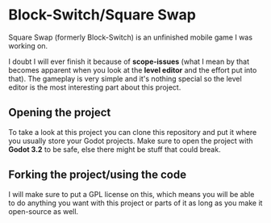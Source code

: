 # Block-Switch/Square Swap

Square Swap (formerly Block-Switch) is an unfinished mobile game I was working on.

I doubt I will ever finish it because of **scope-issues** (what I mean by that becomes apparent when you look at the **level editor** and the effort put into that).
The gameplay is very simple and it's nothing special so the level editor is the most interesting part about this project.

## Opening the project

To take a look at this project you can clone this repository and put it where you usually store your Godot projects.
Make sure to open the project with **Godot 3.2** to be safe, else there might be stuff that could break.

## Forking the project/using the code

I will make sure to put a GPL license on this, which means you will be able to do anything you want with this project or parts of it as long as you make it open-source as well.
